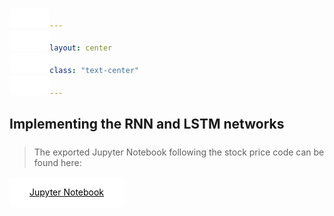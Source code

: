 ```yaml
---
layout: center
class: "text-center"
---
```


## Implementing the RNN and LSTM networks

> The exported Jupyter Notebook following the stock price code can be found here:

<a href="https://lennart.guderian.de/stock-rnn/" target="_blank">Jupyter Notebook</a>

<style>
h2 {
  margin-bottom: 1.5rem;
}
a {
  display: inline-block;
  padding: 1rem 2rem;
  background-color: white;
  color: black;
  border-bottom-color: transparent !important;
  border-radius: 8px;
  cursor: pointer;
}

a:hover,
a:focus {
  color: black !important;
}
</style>
